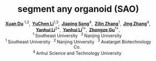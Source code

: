 <h1 align="center">segment any organoid (SAO)</h1>

<div align='center'>
    <a href='https://scholar.google.com/citations?user=TZRzWOsAAAAJ' target='_blank'><strong>Xuan Du</strong></a><sup> 1,3</sup>,&thinsp;
    <a href='https://scholar.google.com/citations?user=0uPb8MMAAAAJ' target='_blank'><strong>YuChen Li</strong></a><sup>1,3</sup>,&thinsp;
    <a href='https://scholar.google.com/citations?user=0uPb8MMAAAAJ' target='_blank'><strong>Jiaping Song</strong></a><sup>4</sup>,&thinsp;
    <a href='https://scholar.google.com/citations?user=0uPb8MMAAAAJ' target='_blank'><strong>Zilin Zhang</strong></a><sup>1</sup>,&thinsp;
    <a href='https://scholar.google.com/citations?user=0uPb8MMAAAAJ' target='_blank'><strong>Jing Zhang</strong></a><sup>4</sup>,&thinsp;
    <a href='https://scholar.google.com/citations?user=0uPb8MMAAAAJ' target='_blank'><strong>Yanhui Li</strong></a><sup>2*</sup>,&thinsp;
    <a href='https://scholar.google.com/citations?user=0uPb8MMAAAAJ' target='_blank'><strong>Yanhui Li</strong></a><sup>1*</sup>,&thinsp;
    <a href='https://scholar.google.com/citations?user=0uPb8MMAAAAJ' target='_blank'><strong>Zhongze Gu</strong></a><sup>1*</sup>,&thinsp;
</div>

<div align='center'>
    <sup>1 </sup>Southeast University&ensp;  <sup>2 </sup>Nanjing University&ensp;
</div>
<div align='center'>
    <sup>1 </sup>Southeast University&ensp;  <sup>2 </sup>Nanjing University&ensp;  <sup>3 </sup>Avatarget Biotechnology Co.&ensp; 
    <br />
    <sup>4 </sup>Anhui Science and Technology University&ensp; 
</div>
